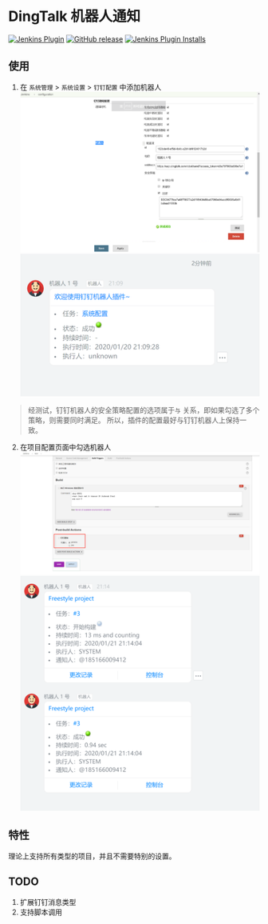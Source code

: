 # DingTalk 机器人通知

[![Jenkins Plugin](https://img.shields.io/jenkins/plugin/v/dingding-notifications.svg)](https://plugins.jenkins.io/dingding-notifications)
[![GitHub release](https://img.shields.io/github/release/jenkinsci/dingding-notifications.svg?label=version)](https://github.com/jenkinsci/dingding-notifications-plugin/releases/latest)
[![Jenkins Plugin Installs](https://img.shields.io/jenkins/plugin/i/dingding-notifications.svg?color=green)](https://plugins.jenkins.io/dingding-notifications)

## 使用

1. 在 `系统管理` > `系统设置` > `钉钉配置` 中添加机器人
![全局配置](doc/images/globalConfig.png)
![测试](doc/images/globalConfigTest.png)
> 经测试，钉钉机器人的安全策略配置的选项属于`与` 关系，即如果勾选了多个策略，则需要同时满足。
所以，插件的配置最好与钉钉机器人上保持一致。

2. 在项目配置页面中勾选机器人
![项目配置](doc/images/projectConfig.png)
![测试](doc/images/projectBuildTest.png)

## 特性
理论上支持所有类型的项目，并且不需要特别的设置。

## TODO
1. 扩展钉钉消息类型
2. 支持脚本调用